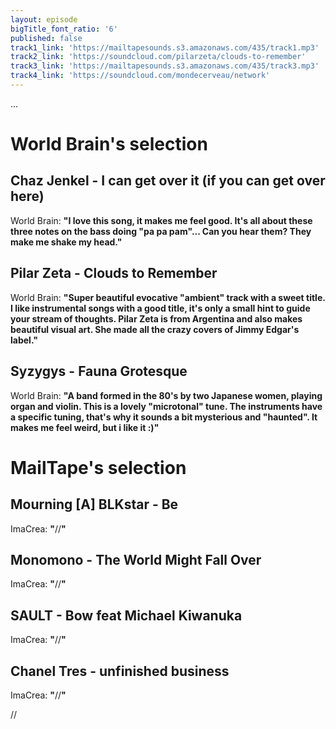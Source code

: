 ```yaml
---
layout: episode
bigTitle_font_ratio: '6'
published: false
track1_link: 'https://mailtapesounds.s3.amazonaws.com/435/track1.mp3'
track2_link: 'https://soundcloud.com/pilarzeta/clouds-to-remember'
track3_link: 'https://mailtapesounds.s3.amazonaws.com/435/track3.mp3'
track4_link: 'https://soundcloud.com/mondecerveau/network'
---
```

<p id="introduction"> ...
</p>


# World Brain's selection

## Chaz Jenkel - I can get over it (if you can get over here)

World Brain: **"**I love this song, it makes me feel good. It's all about these three notes on the bass doing "pa pa pam"... Can you hear them? They make me shake my head.**"**


## Pilar Zeta - Clouds to Remember

World Brain: **"**Super beautiful evocative "ambient" track with a sweet title. I like instrumental songs with a good title, it's only a small hint to guide your stream of thoughts. Pilar Zeta is from Argentina and also makes beautiful visual art. She made all the crazy covers of Jimmy Edgar's label.**"**


## Syzygys - Fauna Grotesque

World Brain: **"**A band formed in the 80's by two Japanese women, playing organ and violin. This is a lovely "microtonal" tune. The instruments have a specific tuning, that's why it sounds a bit mysterious and "haunted". It makes me feel weird, but i like it :)**"**

# MailTape's selection

## Mourning [A] BLKstar - Be
ImaCrea: **"**//**"**

## Monomono - The World Might Fall Over
ImaCrea: **"**//**"**

## SAULT - Bow feat Michael Kiwanuka 
ImaCrea: **"**//**"**

## Chanel Tres - unfinished business 
ImaCrea: **"**//**"**


<p id="outroduction">//</p>



